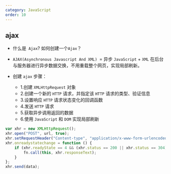 ```yaml
---
category: JavaScript
order: 10
---
```


## ajax

- 什么是` Ajax`? 如何创建一个`Ajax`？

* `AJAX(Asynchronous Javascript And XML) `= 异步 `JavaScript` + `XML` 在后台与服务器进行异步数据交换，不用重载整个网页，实现局部刷新。

* 创建 `ajax` 步骤：
  - 1.创建 `XMLHttpRequest` 对象
  - 2.创建一个新的 `HTTP` 请求，并指定该 `HTTP` 请求的类型、验证信息
  - 3.设置响应 `HTTP` 请求状态变化的回调函数
  - 4.发送 `HTTP` 请求
  - 5.获取异步调用返回的数据
  - 6.使用 `JavaScript` 和 `DOM` 实现局部刷新

```js
var xhr = new XMLHttpRequest();
xhr.open("POST", url, true);
xhr.setRequestHeader("Content-type", "application/x-www-form-urlencoded");
xhr.onreadystatechange = function () {
    if (xhr.readyState == 4 && (xhr.status == 200 || xhr.status == 304)) {
        fn.call(this, xhr.responseText);
    }
};
xhr.send(data);
```
